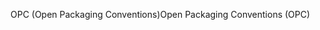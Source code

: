 <span data-ttu-id="78c14-101">OPC (Open Packaging Conventions)</span><span class="sxs-lookup"><span data-stu-id="78c14-101">Open Packaging Conventions (OPC)</span></span>
